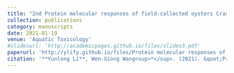 ```yaml
---
title: "2nd Protein molecular responses of field-collected oysters Crassostrea hongkongensis with greatly varying Cu and Zn body burdens"
collection: publications
category: manuscripts
date: 2021-01-19
venue: 'Aquatic Toxicology'
#slidesurl: 'http://academicpages.github.io/files/slides3.pdf'
paperurl: 'http://ylify.github.io/files/Protein molecular responses of field-collected oysters Crassostrea hongkongensis with greatly varying Cu and Zn body burdens.pdf'
citation: '**Yunlong Li**, Wen-Xiong Wang<sup>*</sup>. (2021). &quot;Protein molecular responses of field-collected oysters <i>Crassostrea hongkongensis<i> with greatly varying Cu and Zn body burdens.&quot; <i>Aquatic Toxicology<i>. 232: 105749. doi: 10.1016/j.aquatox.2021.105749'
---
```


